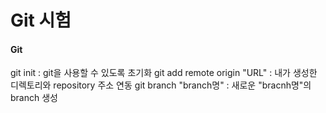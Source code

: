 # Git 시험

#### Git

git init : git을 사용할 수 있도록 초기화
git add remote origin "URL" : 내가 생성한 디렉토리와 repository 주소 연동
git branch "branch명" : 새로운 "bracnh명"의 branch 생성
